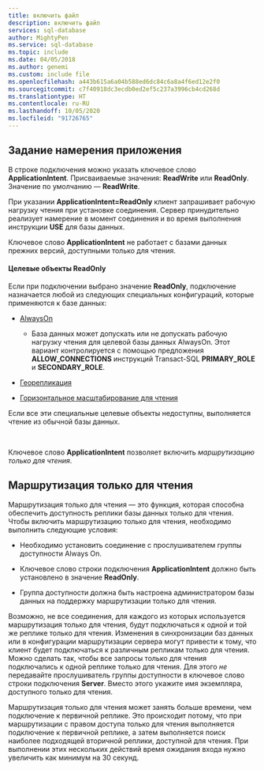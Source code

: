 ```yaml
---
title: включить файл
description: включить файл
services: sql-database
author: MightyPen
ms.service: sql-database
ms.topic: include
ms.date: 04/05/2018
ms.author: genemi
ms.custom: include file
ms.openlocfilehash: a443b615a6a04b588ed6dc84c6a8a4f6ed12e2f0
ms.sourcegitcommit: c7f40918dc3ecdb0ed2ef5c237a3996cb4cd268d
ms.translationtype: HT
ms.contentlocale: ru-RU
ms.lasthandoff: 10/05/2020
ms.locfileid: "91726765"
---
```

## <a name="specifying-application-intent"></a>Задание намерения приложения

В строке подключения можно указать ключевое слово **ApplicationIntent**. Присваиваемые значения: **ReadWrite** или **ReadOnly**. Значение по умолчанию — **ReadWrite**.

При указании **ApplicationIntent=ReadOnly** клиент запрашивает рабочую нагрузку чтения при установке соединения. Сервер принудительно реализует намерение в момент соединения и во время выполнения инструкции **USE** для базы данных.

Ключевое слово **ApplicationIntent** не работает с базами данных прежних версий, доступными только для чтения.  


#### <a name="targets-of-readonly"></a>Целевые объекты ReadOnly

Если при подключении выбрано значение **ReadOnly**, подключение назначается любой из следующих специальных конфигураций, которые применяются к базе данных:

- [AlwaysOn](~/database-engine/availability-groups/windows/overview-of-always-on-availability-groups-sql-server.md)
    - База данных может допускать или не допускать рабочую нагрузку чтения для целевой базы данных AlwaysOn. Этот вариант контролируется с помощью предложения **ALLOW_CONNECTIONS** инструкций Transact-SQL **PRIMARY_ROLE** и **SECONDARY_ROLE**.

- [Георепликация](/azure/sql-database/sql-database-geo-replication-overview)

- [Горизонтальное масштабирование для чтения](/azure/sql-database/sql-database-read-scale-out)

Если все эти специальные целевые объекты недоступны, выполняется чтение из обычной базы данных.

&nbsp;

Ключевое слово **ApplicationIntent** позволяет включить *маршрутизацию только для чтения*.


## <a name="read-only-routing"></a>Маршрутизация только для чтения

Маршрутизация только для чтения — это функция, которая способна обеспечить доступность реплики базы данных только для чтения. Чтобы включить маршрутизацию только для чтения, необходимо выполнить следующие условия:

- Необходимо установить соединение с прослушивателем группы доступности Always On.

- Ключевое слово строки подключения **ApplicationIntent** должно быть установлено в значение **ReadOnly**.

- Группа доступности должна быть настроена администратором базы данных на поддержку маршрутизации только для чтения.

Возможно, не все соединения, для каждого из которых используется маршрутизация только для чтения, будут подключаться к одной и той же реплике только для чтения. Изменения в синхронизации баз данных или в конфигурации маршрутизации сервера могут привести к тому, что клиент будет подключаться к различным репликам только для чтения. Можно сделать так, чтобы все запросы только для чтения подключались к одной реплике только для чтения. Для этого *не* передавайте прослушиватель группы доступности в ключевое слово строки подключения **Server**. Вместо этого укажите имя экземпляра, доступного только для чтения.

Маршрутизация только для чтения может занять больше времени, чем подключение к первичной реплике. Это происходит потому, что при маршрутизации с правом доступа только для чтения выполняется подключение к первичной реплике, а затем выполняется поиск наиболее подходящей вторичной реплики, доступной для чтения. При выполнении этих нескольких действий время ожидания входа нужно увеличить как минимум на 30 секунд.